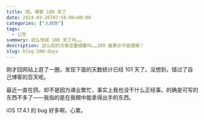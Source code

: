 ```yaml
---
title: 唔，博客 100 天了
date: 2024-03-26T07:56:06+08:00
categories: ["人间世"]
tags:
  - 公告
summary: 这么快就 100 天了吗……
description: 这么短的文章还要摘要吗……109 酱表示不能理解！
slug: blog-100-days
---
```


刚才回网站上逛了一圈，发现下面的天数统计已经 101 天了。没想到，错过了自己博客的百天呢。

最近一直在鸽，却不是因为课业繁忙，事实上我也没干什么正经事。的确是可写的东西不多了——我指的是在我眼中能拿得出手的东西。

iOS 17.4.1 的 bug 好多啊，心累。
